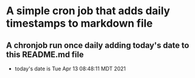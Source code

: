 A simple cron job that adds daily timestamps to markdown file
============================================================
## A chronjob run once daily adding today's date to this README.md file
* today's date is Tue Apr 13 08:48:11 MDT 2021
